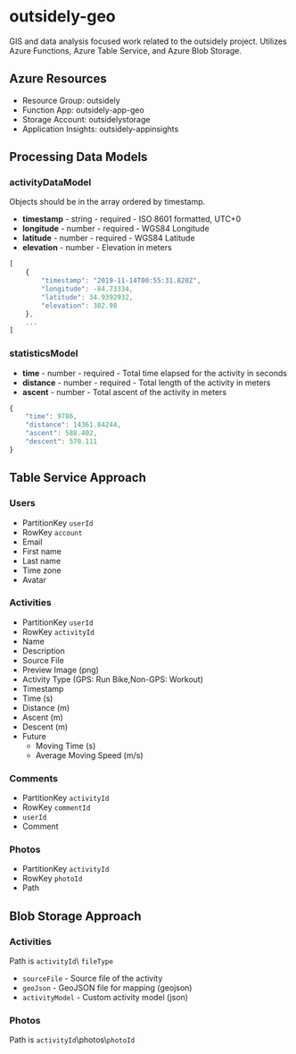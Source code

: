 # outsidely-geo

GIS and data analysis focused work related to the outsidely project. Utilizes Azure Functions, Azure Table Service, and Azure Blob Storage.

## Azure Resources
- Resource Group: outsidely
- Function App: outsidely-app-geo
- Storage Account: outsidelystorage
- Application Insights: outsidely-appinsights

## Processing Data Models

### activityDataModel
Objects should be in the array ordered by timestamp.
- **timestamp** - string - required - ISO 8601 formatted, UTC+0
- **longitude** - number - required - WGS84 Longitude
- **latitude** - number - required - WGS84 Latitude
- **elevation** - number - Elevation in meters
```javascript
[
    {
        "timestamp": "2019-11-14T00:55:31.820Z",
        "longitude": -84.73334,
        "latitude": 34.9392932,
        "elevation": 382.98
    },
    ...
]
```

### statisticsModel
- **time** - number - required - Total time elapsed for the activity in seconds
- **distance** - number - required - Total length of the activity in meters
- **ascent** - number - Total ascent of the activity in meters
```javascript
{
    "time": 9786,
    "distance": 14361.84244,
    "ascent": 588.402,
    "descent": 570.111
}
```

## Table Service Approach

### Users
- PartitionKey `userId`
- RowKey `account`
- Email
- First name
- Last name
- Time zone
- Avatar

### Activities
- PartitionKey `userId`
- RowKey `activityId`
- Name
- Description
- Source File
- Preview Image (png)
- Activity Type (GPS: Run Bike,Non-GPS: Workout)
- Timestamp
- Time (s)
- Distance (m)
- Ascent (m)
- Descent (m)
- Future
    - Moving Time (s)
    - Average Moving Speed (m/s)

### Comments
- PartitionKey `activityId`
- RowKey `commentId`
- `userId`
- Comment

### Photos
- PartitionKey `activityId`
- RowKey `photoId`
- Path

## Blob Storage Approach

### Activities
Path is `activityId`\   `fileType`
- `sourceFile` - Source file of the activity
- `geoJson` - GeoJSON file for mapping (geojson)
- `activityModel` - Custom activity model (json)

### Photos
Path is `activityId`\photos\\`photoId`